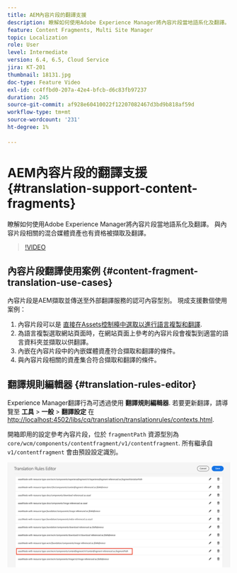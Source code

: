 ```yaml
---
title: AEM內容片段的翻譯支援
description: 瞭解如何使用Adobe Experience Manager將內容片段當地語系化及翻譯。 與內容片段相關的混合媒體資產也有資格被擷取及翻譯。
feature: Content Fragments, Multi Site Manager
topic: Localization
role: User
level: Intermediate
version: 6.4, 6.5, Cloud Service
jira: KT-201
thumbnail: 18131.jpg
doc-type: Feature Video
exl-id: cc4ffbd0-207a-42e4-bfcb-d6c83fb97237
duration: 245
source-git-commit: af928e60410022f12207082467d3bd9b818af59d
workflow-type: tm+mt
source-wordcount: '231'
ht-degree: 1%

---
```


# AEM內容片段的翻譯支援 {#translation-support-content-fragments}

瞭解如何使用Adobe Experience Manager將內容片段當地語系化及翻譯。 與內容片段相關的混合媒體資產也有資格被擷取及翻譯。

>[!VIDEO](https://video.tv.adobe.com/v/18131?quality=12&learn=on)

## 內容片段翻譯使用案例 {#content-fragment-translation-use-cases}

內容片段是AEM擷取並傳送至外部翻譯服務的認可內容型別。 現成支援數個使用案例：

1. 內容片段可以是 [直接在Assets控制檯中選取以進行語言複製和翻譯](https://experienceleague.adobe.com/docs/experience-manager-cloud-service/content/assets/admin/translate-assets.html).
2. 為語言複製選取網站頁面時，在網站頁面上參考的內容片段會複製到適當的語言資料夾並擷取以供翻譯。
3. 內嵌在內容片段中的內嵌媒體資產符合擷取和翻譯的條件。
4. 與內容片段相關的資產集合符合擷取和翻譯的條件。

## 翻譯規則編輯器 {#translation-rules-editor}

Experience Manager翻譯行為可透過使用 **翻譯規則編輯器**. 若要更新翻譯，請導覽至 **工具** > **一般** > **翻譯設定** 在 [http://localhost:4502/libs/cq/translation/translationrules/contexts.html](http://localhost:4502/libs/cq/translation/translationrules/contexts.html).

開箱即用的設定參考內容片段，位於 `fragmentPath` 資源型別為 `core/wcm/components/contentfragment/v1/contentfragment`. 所有繼承自 `v1/contentfragment` 會由預設設定識別。

![翻譯規則編輯器](assets/translation-configuration.png)
